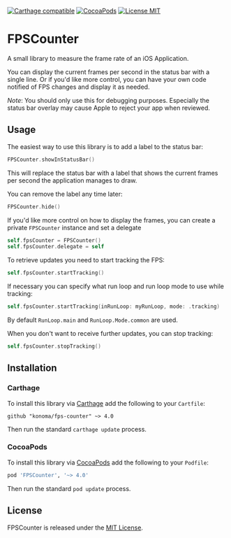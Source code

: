 [![Carthage compatible](https://img.shields.io/badge/Carthage-compatible-4BC51D.svg)](https://github.com/Carthage/Carthage)
[![CocoaPods](https://img.shields.io/cocoapods/v/FPSCounter.svg)](https://cocoapods.org/pods/FPSCounter)
[![License MIT](https://img.shields.io/badge/license-MIT-blue.svg)](https://github.com/konoma/fps-counter/blob/master/LICENSE)

# FPSCounter

A small library to measure the frame rate of an iOS Application.

You can display the current frames per second in the status bar with a single line. Or if
you'd like more control, you can have your own code notified of FPS changes and display it
as needed.

_Note_: You should only use this for debugging purposes. Especially the status bar overlay
may cause Apple to reject your app when reviewed.


## Usage

The easiest way to use this library is to add a label to the status bar:

```swift
FPSCounter.showInStatusBar()
```

This will replace the status bar with a label that shows the current frames per second
the application manages to draw.

You can remove the label any time later:

```swift
FPSCounter.hide()
```

If you'd like more control on how to display the frames, you can create a private
`FPSCounter` instance and set a delegate

```swift
self.fpsCounter = FPSCounter()
self.fpsCounter.delegate = self
```

To retrieve updates you need to start tracking the FPS:

```swift
self.fpsCounter.startTracking()
```

If necessary you can specify what run loop and run loop mode to use while tracking:

```swift
self.fpsCounter.startTracking(inRunLoop: myRunLoop, mode: .tracking)
```

By default `RunLoop.main`  and  `RunLoop.Mode.common` are used.

When you don't want to receive further updates, you can stop tracking:

```swift
self.fpsCounter.stopTracking()
```

## Installation

### Carthage

To install this library via [Carthage](https://github.com/Carthage/Carthage) add the
following to your `Cartfile`:

```ogdl
github "konoma/fps-counter" ~> 4.0
```

Then run the standard `carthage update` process.


### CocoaPods

To install this library via [CocoaPods](https://cocoapods.org) add the following to
your `Podfile`:

```ruby
pod 'FPSCounter', '~> 4.0'
```

Then run the standard `pod update` process.


## License

FPSCounter is released under the [MIT License](https://github.com/konoma/fps-counter/blob/master/LICENSE).
